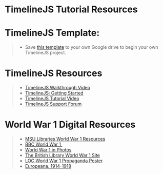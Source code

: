 # TimelineJS Tutorial Resources

# TimelineJS Template:

>   * Save [this template](<http://bit.ly/1jjDevY>) to your own Google drive to begin your own TimelineJS project.

# TimelineJS Resources

>   * [TimelineJS Walkthrough Video](https://www.youtube.com/watch?v=EiAn89u0D7M)
>   * [TimelineJS: Getting Started](http://www.annenbergdl.org/tutorials/digital-pop-up/timeline-js-getting-started/)
>   * [TimelineJS Tutorial Video](https://www.youtube.com/watch?v=vAWbm4gF9lU)
>   * [TimelineJS Support Forum](https://knightlab.zendesk.com/forums/22551396-TimelineJS)

# World War 1 Digital Resources

>   * [MSU Libraries World War 1 Resources](http://libguides.lib.msu.edu/c.php?g=96788&p=627049)
>   * [BBC World War 1 ](http://www.bbc.com/history/0/ww1/)
>   * [World War 1 in Photos](http://www.theatlantic.com/static/infocus/wwi/)
>   * [The British Library World War 1 Site](http://www.bl.uk/world-war-one)
>   * [LOC World War 1 Propaganda Poster](http://www.loc.gov/pictures/collection/wwipos/)
>   * [Europeana, 1914-1918](http://europeana1914-1918.eu/en)
